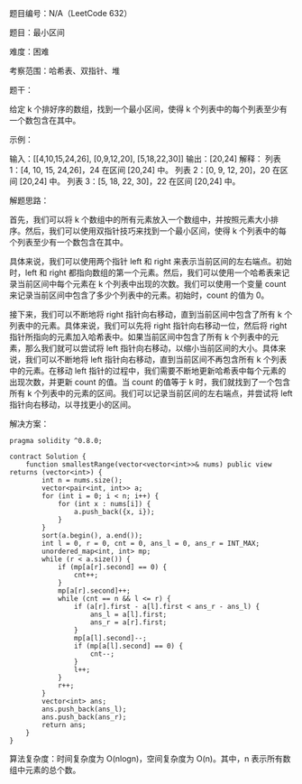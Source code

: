 题目编号：N/A（LeetCode 632）

题目：最小区间

难度：困难

考察范围：哈希表、双指针、堆

题干：

给定 k 个排好序的数组，找到一个最小区间，使得 k 个列表中的每个列表至少有一个数包含在其中。

示例：

输入：[[4,10,15,24,26], [0,9,12,20], [5,18,22,30]]
输出：[20,24]
解释： 
列表 1：[4, 10, 15, 24,26]，24 在区间 [20,24] 中。
列表 2：[0, 9, 12, 20]，20 在区间 [20,24] 中。
列表 3：[5, 18, 22, 30]，22 在区间 [20,24] 中。

解题思路：

首先，我们可以将 k 个数组中的所有元素放入一个数组中，并按照元素大小排序。然后，我们可以使用双指针技巧来找到一个最小区间，使得 k 个列表中的每个列表至少有一个数包含在其中。

具体来说，我们可以使用两个指针 left 和 right 来表示当前区间的左右端点。初始时，left 和 right 都指向数组的第一个元素。然后，我们可以使用一个哈希表来记录当前区间中每个元素在 k 个列表中出现的次数。我们可以使用一个变量 count 来记录当前区间中包含了多少个列表中的元素。初始时，count 的值为 0。

接下来，我们可以不断地将 right 指针向右移动，直到当前区间中包含了所有 k 个列表中的元素。具体来说，我们可以先将 right 指针向右移动一位，然后将 right 指针所指向的元素加入哈希表中。如果当前区间中包含了所有 k 个列表中的元素，那么我们就可以尝试将 left 指针向右移动，以缩小当前区间的大小。具体来说，我们可以不断地将 left 指针向右移动，直到当前区间不再包含所有 k 个列表中的元素。在移动 left 指针的过程中，我们需要不断地更新哈希表中每个元素的出现次数，并更新 count 的值。当 count 的值等于 k 时，我们就找到了一个包含所有 k 个列表中的元素的区间。我们可以记录当前区间的左右端点，并尝试将 left 指针向右移动，以寻找更小的区间。

解决方案：

```solidity
pragma solidity ^0.8.0;

contract Solution {
    function smallestRange(vector<vector<int>>& nums) public view returns (vector<int>) {
        int n = nums.size();
        vector<pair<int, int>> a;
        for (int i = 0; i < n; i++) {
            for (int x : nums[i]) {
                a.push_back({x, i});
            }
        }
        sort(a.begin(), a.end());
        int l = 0, r = 0, cnt = 0, ans_l = 0, ans_r = INT_MAX;
        unordered_map<int, int> mp;
        while (r < a.size()) {
            if (mp[a[r].second] == 0) {
                cnt++;
            }
            mp[a[r].second]++;
            while (cnt == n && l <= r) {
                if (a[r].first - a[l].first < ans_r - ans_l) {
                    ans_l = a[l].first;
                    ans_r = a[r].first;
                }
                mp[a[l].second]--;
                if (mp[a[l].second] == 0) {
                    cnt--;
                }
                l++;
            }
            r++;
        }
        vector<int> ans;
        ans.push_back(ans_l);
        ans.push_back(ans_r);
        return ans;
    }
}
```

算法复杂度：时间复杂度为 O(nlogn)，空间复杂度为 O(n)。其中，n 表示所有数组中元素的总个数。